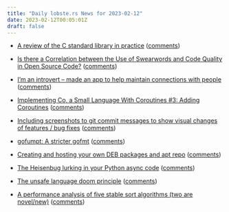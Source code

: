 ```yaml
---
title: "Daily lobste.rs News for 2023-02-12"
date: 2023-02-12T00:05:01Z
draft: false
---
```






- [A review of the C standard library in practice](https://nullprogram.com/blog/2023/02/11/)
  ([comments](https://lobste.rs/s/v9luyg/review_c_standard_library_practice))



- [Is there a Correlation between the Use of Swearwords and Code Quality in Open Source Code?](https://cme.h-its.org/exelixis/pubs/JanThesis.pdf)
  ([comments](https://lobste.rs/s/wxlql2/is_there_correlation_between_use))



- [I’m an introvert – made an app to help maintain connections with people](https://cq.mtc.dev)
  ([comments](https://lobste.rs/s/pnjbff/i_m_introvert_made_app_help_maintain))



- [Implementing Co, a Small Language With Coroutines #3: Adding Coroutines](https://abhinavsarkar.net/posts/implementing-co-3/)
  ([comments](https://lobste.rs/s/sotg8z/implementing_co_small_language_with))



- [Including screenshots to git commit messages to show visual changes of features / bug fixes](https://chaos.social/@epilys/109848156900317663)
  ([comments](https://lobste.rs/s/v7yslc/including_screenshots_git_commit))



- [gofumpt: A stricter gofmt](https://github.com/mvdan/gofumpt)
  ([comments](https://lobste.rs/s/x2ijwj/gofumpt_stricter_gofmt))



- [Creating and hosting your own DEB packages and apt repo](https://earthly.dev/blog/creating-and-hosting-your-own-deb-packages-and-apt-repo/)
  ([comments](https://lobste.rs/s/d55kdf/creating_hosting_your_own_deb_packages))



- [The Heisenbug lurking in your Python async code](https://textual.textualize.io/blog/2023/02/11/the-heisenbug-lurking-in-your-async-code/)
  ([comments](https://lobste.rs/s/vqttsw/heisenbug_lurking_your_python_async_code))



- [The unsafe language doom principle](https://blog.yossarian.net/2023/02/11/The-unsafe-language-doom-principle)
  ([comments](https://lobste.rs/s/lalmzo/unsafe_language_doom_principle))



- [A performance analysis of five stable sort algorithms (two are novel/new)](https://github.com/Voultapher/sort-research-rs/blob/main/writeup/glidesort_perf_analysis/text.md)
  ([comments](https://lobste.rs/s/ttbchy/performance_analysis_five_stable_sort))


